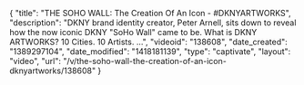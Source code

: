 {
    "title": "THE SOHO WALL: The Creation Of An Icon - #DKNYARTWORKS",
    "description": "DKNY brand identity creator, Peter Arnell, sits down to reveal how the now iconic DKNY \"SoHo Wall\" came to be. What is DKNY ARTWORKS? 10 Cities. 10 Artists. ...",
    "videoid": "138608",
    "date_created": "1389297104",
    "date_modified": "1418181139",
    "type": "captivate",
    "layout": "video",
    "url": "\/v\/the-soho-wall-the-creation-of-an-icon-dknyartworks\/138608"
}
